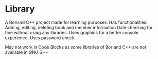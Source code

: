 # Library
A Borland C++ project made for learning purposes.
Has functionalities:
Adding, editing, deleting book and member information
Date checking for fine without using any libraries.
Uses graphics for a better console experience.
Uses password check.

May not work in Code Blocks as some libraries of Borland C++ are not available in GNU G++
